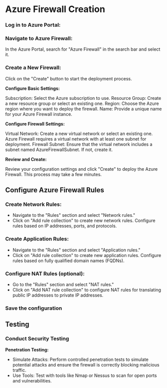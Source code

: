 # Azure Firewall Creation

### Log in to Azure Portal:

### Navigate to Azure Firewall:
In the Azure Portal, search for "Azure Firewall" in the search bar and select it.

### Create a New Firewall:

Click on the "Create" button to start the deployment process.

**Configure Basic Settings:**

Subscription: Select the Azure subscription to use.
Resource Group: Create a new resource group or select an existing one.
Region: Choose the Azure region where you want to deploy the firewall.
Name: Provide a unique name for your Azure Firewall instance.

**Configure Firewall Settings:**

Virtual Network: Create a new virtual network or select an existing one. Azure Firewall requires a virtual network with at least one subnet for deployment.
Firewall Subnet: Ensure that the virtual network includes a subnet named AzureFirewallSubnet. If not, create it.

**Review and Create:**

Review your configuration settings and click "Create" to deploy the Azure Firewall. This process may take a few minutes.


## Configure Azure Firewall Rules

### Create Network Rules:
- Navigate to the "Rules" section and select "Network rules."
- Click on "Add rule collection" to create new network rules. Configure rules based on IP addresses, ports, and protocols.

### Create Application Rules:

- Navigate to the "Rules" section and select "Application rules."
- Click on "Add rule collection" to create new application rules. Configure rules based on fully qualified domain names (FQDNs).

### Configure NAT Rules (optional):

- Go to the "Rules" section and select "NAT rules."
- Click on "Add NAT rule collection" to configure NAT rules for translating public IP addresses to private IP addresses.

### Save the configuration


## Testing 

### Conduct Security Testing

**Penetration Testing:**

- Simulate Attacks: Perform controlled penetration tests to simulate potential attacks and ensure the firewall is correctly blocking malicious traffic.
- Use Tools: Test with tools like Nmap or Nessus to scan for open ports and vulnerabilities.